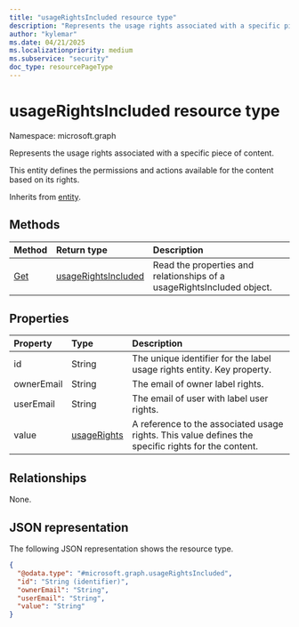 ```yaml
---
title: "usageRightsIncluded resource type"
description: "Represents the usage rights associated with a specific piece of content."
author: "kylemar"
ms.date: 04/21/2025
ms.localizationpriority: medium
ms.subservice: "security"
doc_type: resourcePageType
---
```


# usageRightsIncluded resource type

Namespace: microsoft.graph

Represents the usage rights associated with a specific piece of content.

This entity defines the permissions and actions available for the content based on its rights.

Inherits from [entity](../resources/entity.md).

## Methods

|Method|Return type|Description|
|:---|:---|:---|
|[Get](../api/usagerightsincluded-get.md)|[usageRightsIncluded](../resources/usagerightsincluded.md)|Read the properties and relationships of a usageRightsIncluded object.|

## Properties

|Property|Type|Description|
|:---|:---|:---|
|id|String|The unique identifier for the label usage rights entity. Key property.|
|ownerEmail|String|The email of owner label rights.|
|userEmail|String|The email of user with label user rights.|
|value|[usageRights](../resources/usagerights.md)|A reference to the associated usage rights. This value defines the specific rights for the content.|

## Relationships

None.

## JSON representation

The following JSON representation shows the resource type.
<!-- {
  "blockType": "resource",
  "keyProperty": "id",
  "@odata.type": "microsoft.graph.usageRightsIncluded",
  "baseType": "microsoft.graph.entity",
  "openType": false
}
-->
``` json
{
  "@odata.type": "#microsoft.graph.usageRightsIncluded",
  "id": "String (identifier)",
  "ownerEmail": "String",
  "userEmail": "String",
  "value": "String"
}
```
